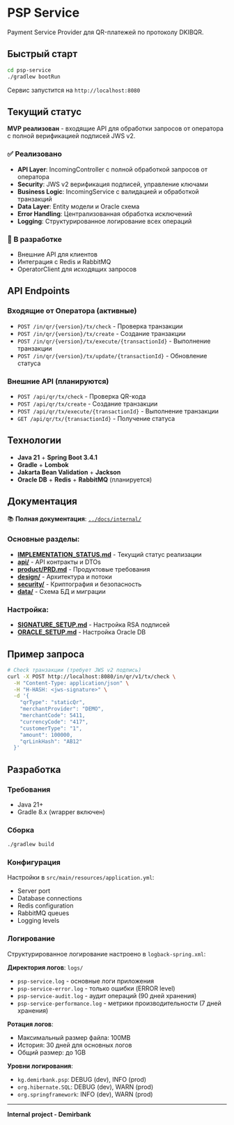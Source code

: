 # PSP Service

Payment Service Provider для QR-платежей по протоколу DKIBQR.

## Быстрый старт

```bash
cd psp-service
./gradlew bootRun
```

Сервис запустится на `http://localhost:8080`

## Текущий статус

**MVP реализован** - входящие API для обработки запросов от оператора с полной верификацией подписей JWS v2.

### ✅ Реализовано
- **API Layer**: IncomingController с полной обработкой запросов от оператора
- **Security**: JWS v2 верификация подписей, управление ключами
- **Business Logic**: IncomingService с валидацией и обработкой транзакций
- **Data Layer**: Entity модели и Oracle схема
- **Error Handling**: Централизованная обработка исключений
- **Logging**: Структурированное логирование всех операций

### 🔄 В разработке
- Внешние API для клиентов
- Интеграция с Redis и RabbitMQ
- OperatorClient для исходящих запросов

## API Endpoints

### Входящие от Оператора (активные)
- `POST /in/qr/{version}/tx/check` - Проверка транзакции
- `POST /in/qr/{version}/tx/create` - Создание транзакции  
- `POST /in/qr/{version}/tx/execute/{transactionId}` - Выполнение транзакции
- `POST /in/qr/{version}/tx/update/{transactionId}` - Обновление статуса

### Внешние API (планируются)
- `POST /api/qr/tx/check` - Проверка QR-кода
- `POST /api/qr/tx/create` - Создание транзакции
- `POST /api/qr/tx/execute/{transactionId}` - Выполнение транзакции
- `GET /api/qr/tx/{transactionId}` - Получение статуса

## Технологии

- **Java 21** + **Spring Boot 3.4.1**
- **Gradle** + **Lombok**
- **Jakarta Bean Validation** + **Jackson**
- **Oracle DB** + **Redis** + **RabbitMQ** (планируется)

## Документация

📚 **Полная документация**: [`../docs/internal/`](../docs/internal/)

### Основные разделы:
- **[IMPLEMENTATION_STATUS.md](../docs/internal/IMPLEMENTATION_STATUS.md)** - Текущий статус реализации
- **[api/](../docs/internal/api/)** - API контракты и DTOs
- **[product/PRD.md](../docs/internal/product/PRD.md)** - Продуктовые требования
- **[design/](../docs/internal/design/)** - Архитектура и потоки
- **[security/](../docs/internal/security/)** - Криптография и безопасность
- **[data/](../docs/internal/data/)** - Схема БД и миграции

### Настройка:
- **[SIGNATURE_SETUP.md](SIGNATURE_SETUP.md)** - Настройка RSA подписей
- **[ORACLE_SETUP.md](ORACLE_SETUP.md)** - Настройка Oracle DB

## Пример запроса

```bash
# Check транзакции (требует JWS v2 подпись)
curl -X POST http://localhost:8080/in/qr/v1/tx/check \
  -H "Content-Type: application/json" \
  -H "H-HASH: <jws-signature>" \
  -d '{
    "qrType": "staticQr",
    "merchantProvider": "DEMO",
    "merchantCode": 5411,
    "currencyCode": "417",
    "customerType": "1",
    "amount": 100000,
    "qrLinkHash": "AB12"
  }'
```

## Разработка

### Требования
- Java 21+
- Gradle 8.x (wrapper включен)

### Сборка
```bash
./gradlew build
```

### Конфигурация
Настройки в `src/main/resources/application.yml`:
- Server port
- Database connections  
- Redis configuration
- RabbitMQ queues
- Logging levels

### Логирование
Структурированное логирование настроено в `logback-spring.xml`:

**Директория логов**: `logs/`
- `psp-service.log` - основные логи приложения
- `psp-service-error.log` - только ошибки (ERROR level)
- `psp-service-audit.log` - аудит операций (90 дней хранения)
- `psp-service-performance.log` - метрики производительности (7 дней хранения)

**Ротация логов**:
- Максимальный размер файла: 100MB
- История: 30 дней для основных логов
- Общий размер: до 1GB

**Уровни логирования**:
- `kg.demirbank.psp`: DEBUG (dev), INFO (prod)
- `org.hibernate.SQL`: DEBUG (dev), WARN (prod)
- `org.springframework`: INFO (dev), WARN (prod)

---

**Internal project - Demirbank**


